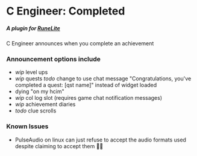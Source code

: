 # C Engineer: Completed
##### A plugin for [RuneLite](https://runelite.net/)
C Engineer announces when you complete an achievement

### Announcement options include
- *wip* level ups
- *wip* quests *todo* change to use chat message "Congratulations, you've completed a quest: [qst name]" instead of widget loaded
- dying "on my hcim"
- *wip* col log slot (requires game chat notification messages)
- *wip* achievement diaries
- *todo* clue scrolls

### Known Issues
- PulseAudio on linux can just refuse to accept the audio formats used despite claiming to accept them :man_shrugging: